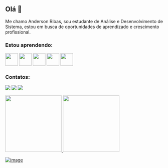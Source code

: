## Olá 👋
Me chamo Anderson Ribas, sou estudante de Análise e Desenvolvimento de Sistema, estou em busca de oportunidades de aprendizado
e crescimento profissional.

### Estou aprendendo:

<img src="https://cdn.jsdelivr.net/gh/devicons/devicon/icons/git/git-original.svg" width="40" height="40"/> <img src="https://cdn.jsdelivr.net/gh/devicons/devicon/icons/github/github-original.svg" width="40" height="40"/> <img src="https://cdn.jsdelivr.net/gh/devicons/devicon/icons/cplusplus/cplusplus-original.svg" width="40" height="40"/> 
<img src="https://cdn.jsdelivr.net/gh/devicons/devicon/icons/html5/html5-original.svg" width="40" height="40"/> 
<img src="https://cdn.jsdelivr.net/gh/devicons/devicon/icons/css3/css3-original.svg" width="40" height="40"/> 


### Contatos:

<a href="https://instagram.com/andertrue" target="_blank"><img src="https://img.shields.io/badge/-Instagram-%23E4405F?style=for-the-badge&logo=instagram&logoColor=white" target="_blank"></a> <a href="https://www.linkedin.com/in/anderson-clatyton-22375b203" target="_blank"><img src="https://img.shields.io/badge/-LinkedIn-%230077B5?style=for-the-badge&logo=linkedin&logoColor=white" target="_blank"></a> <a href = "mailto:anderfox1988@gmail.com@AndersonRibas"><img src="https://img.shields.io/badge/Gmail-D14836?style=for-the-badge&logo=gmail&logoColor=white" target="_blank"></a>


<div>
<a href="https://github.com/anderboy03">
<img height="180em" src="https://github-readme-stats.vercel.app/api/top-langs/?username=anderboy03&layout=compact&langs_count=7&theme=dracula"/>
<img height="180em" src="https://github-readme-stats.vercel.app/api?username=anderboy03&show_icons=true&theme=dracula&include_all_commits=true&count_private=true"/>
</div>      
          


![image](https://user-images.githubusercontent.com/109549234/179625816-34062d15-f5f7-4946-8e93-4ff4f2b9e539.png)

          


          





